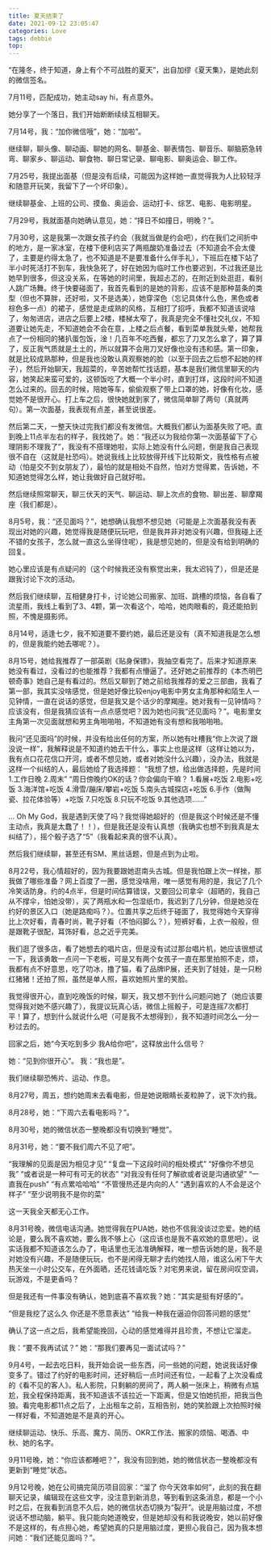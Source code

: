 ```yaml
---
title: 夏天结束了
date: 2021-09-12 23:05:47
categories: Love
tags: debbie
top:
---
```


“在隆冬，终于知道，身上有个不可战胜的夏天”，出自加缪《夏天集》，是她此刻的微信签名。

<!-- more -->

7月11号，匹配成功，她主动say hi，有点意外。

她分享了一个落日，我们开始断断续续互相聊天。

7月14号，我：“加你微信哦”，她：“加啦”。

继续聊，聊头像、聊动画、聊她的网名、聊基金、聊表情包、聊音乐、聊脑筋急转弯、聊家乡、聊运动、聊食物、聊日常记录、聊电影、聊奥运会、聊工作。

7月25号，我提出面基（但是没有后续，可能因为这样她一直觉得我为人比较轻浮和随意开玩笑，我留下了一个坏印象）。

继续聊基金、上班的公司、摸鱼、奥运会、运动打卡、综艺、电影、电影明星。

7月29号，我就面基向她确认意见，她：“择日不如撞日，明晚？”。

7月30号，这是我第一次跟女孩子约会（我就当做是约会吧），约在我们之间折中的地方，是一家冰室，在楼下便利店买了两瓶酸奶准备过去（不知道会不会太傻了，主要是约得太急了，也不知道是不是要准备什么伴手礼），下班后在楼下站了半小时死活打不到车，我快急死了，好在她因为临时工作也要迟到，不过我还是比她早到很多，但这没关系，在等她的时间里，我超忐忑的，在附近到处逛逛，看别人跳广场舞。终于快要碰面了，我首先看到的是她的背影，应该不是那种苗条的类型（但也不算胖，还好啦，又不是选美），她穿深色（忘记具体什么色，黑色或者棕色多一点）的裙子，感觉是走成熟的风格，互相打了招呼，我都不知道该说啥了，匆匆进店，进店之后要上2楼，楼梯太窄了，我真是完全不懂社交礼仪，不知道要让她先走，不知道她会不会在意，上楼之后点餐，看到菜单我就头晕，她帮我点了一份相同的猪扒蛋包饭，淦！几百年不吃西餐，都忘了刀叉怎么拿了，算了算了，反正我气质就是土土的，所以就算不会用刀叉好像也没有违和感。第一印象，就是比较成熟那种，但是我也没敢认真观察她的脸（以至于回去之后想不起她的样子），然后开始聊天，我超菜的，辛苦她帮忙找话题，基本是我们微信里聊天的内容，她笑起来蛮可爱的，这顿饭吃了大概一个半小时，直到打烊，这段时间不知道怎么过来的。回去的时候，陪她等车，偷偷观察了带上口罩的她，好像有化妆，感觉她不是很开心。打上车之后，很快她就到家了，微信简单聊了两句（真就两句）。第一次面基，我表现有点差，甚至说很差。

然后第二天，一整天快过完我们都没有发微信。大概我们都认为面基失败了吧。直到晚上11点半左右的样子，我找她了。她：“我还以为我给你第一次面基留下了心理阴影不理我了”，我没有不搭理她啦，实际上她没有什么问题，倒是我自己表现很不自在（这就是社恐吗）。她说我线上比较放得开线下比较斯文，我性格有点被动（怕是交不到女朋友了），最怕的就是相处不自然，怕对方觉得累，告诉她，不知道她觉得怎么样，她让我做好自己就好啦。

然后继续照常聊天，聊三伏天的天气、聊运动、聊上次点的食物、聊出差、聊摩羯座（我们都是）。

8月5号，我：“还见面吗？”，她想确认我想不想见她（可能是上次面基我没有表现出对她的兴趣，她觉得我是随便玩玩吧，但是我并非对她没有兴趣，但我碰上还不错的女孩子，怎么就一直这么坐得住呢），我是想见她的，但是没有给到明确的回复。

她心里应该是有点疑问的（这个时候我还没有察觉出来，我太迟钝了），但是还是跟我讨论下次的活动。

然后我们继续聊，互相健身打卡，讨论她公司搬家、加班、跳槽的烦恼，各自看了流星雨，我线上看到了3、4颗，第一次看这个，哈哈，她肉眼看的，竟还能拍到照，不愧是摄影师。

8月14号，适逢七夕，我不知道要不要约她，最后还是没有（真不知道我是怎么想的，但是我能约她去哪呢？）。

8月15号，她给我推荐了一部英剧《贴身保镖》，我抽空看完了。后来才知道原来她没有看过，没看过的也能推荐？我都有点懵逼了。还好她之前推荐的《本杰明巴顿奇事》她自己是有看过的。然后又聊到了她之前给我推荐的爱之三部曲，我看了第一部，我其实没啥感觉，但是她好像比较enjoy电影中男女主角那种和陌生人一见钟情，一直在说话的感觉，但是我又是个话少的摩羯座。她对我有一见钟情吗？应该没有，但是我猜应该有一点点感觉吧？因为她也问我“还见面吗？”。电影里女主角第一次见面就想和男主角啪啪啪，不知道她有没有想和我啪啪啪。

我问“还见面吗”的时候，并没有给出任何的方案，所以她有吐槽我“你上次说了跟没说一样”，我解释说是不知道约她去干什么，事实上也是这样（这样让她以为，我有点口花花信口开河，或者不想见她，或者对她没什么兴趣），没办法，我就是这样一个纠结的人，最后她给了我选择题：
“我想了想，给出做选择题，先是时间
1.工作日晚
2.周末”
“周日傍晚约OK的话？你会偏向干嘛？
1.看展+吃饭
2.电影+吃饭
3.海洋馆+吃饭
4.滑雪/蹦床/攀岩+吃饭
5.南头古城探店+吃饭
6.手作（做陶瓷、拉花体验等）+吃饭
7.只吃饭
8.只玩不吃饭
9.其他选项......”

... Oh My God，我是遇到天使了吗？我觉得她超好的（但是我这个时候还是不懂主动点，我真是太蠢了！！），但是我还是没有认真想（我确实也想不到我真是太纠结了），摇个骰子选了“5”（我看起来真的很不认真）。

然后我们继续聊，甚至还有SM、黑丝话题，但是点到为止啦。

8月22号，我心情超好的，因为我要跟她逛南头古城。但是我怕跟上次一样挫，那我做了哪些准备？网上百度了一圈，感觉没啥用，唯一感觉有用的是，我记了几个冷笑话防身。约的4点半，但是时间估算错误，又要回公司拿伞（超晒的，我自己从不撑伞，怕她没带），买了两瓶水和一包湿纸巾，我迟到了几分钟，但是她没在约好的景区入口（她是路痴吗？）。位置共享之后终于碰面了，我觉得她今天穿得比上次好看，青春时尚，靴子好看（不怕闷脚么？），短裤好看，上衣一般般，但是跟靴子很配，耳饰好看，总之近乎完美。

我们逛了很多店，看了她想去的唱片店，但是没有试过那台唱片机，她应该很想试一下，我该勇敢一点问一下老板，可是又有两个女孩子一直在那里拍照不走，烦，我都有点不好意思，吃了叻冰，撸了猫，看了品牌IP展，还夹到了娃娃，是一只粉红猪猪！还拍了照，虽然是单人照，喜欢她照片里的笑脸。

我觉得很开心，直到吃晚饭的时候，聊天，我又想不到什么问题问她了（她应该要觉得我对她不感兴趣了），我提议玩真心话，微信上摇骰子，可是连摇7次都打平！算了，想到什么就说什么吧（可是我不太想得到），我不知道时间怎么一分一秒过去的。

回家之后，她“今天吃到多少 我A给你吧”，这释放出什么信号？

她：“见到你很开心”。
我：“我也是”。

我们继续聊恐怖片、运动、作息。

8月27号，周五，想约她周末去看电影，但是她说眼睛长麦粒肿了，说下次约我。

8月28号，她：“下周六去看电影吗？”。

8月30号，她的微信状态一整晚都没有切换到“睡觉”。

8月31号，她：“要不我们周六不见了吧”。

“我理解的见面是因为相见才见”
“复盘一下这段时间的相处模式”
“好像你不想见我”
“或者说是一种可有可无的状态”
“对我没有任何了解欲或者说是沟通欲望”
“一直我在push”
“有点累哈哈哈”
“不管慢热还是内向的人”
“遇到喜欢的人不会是这个样子”
“至少说明我不是你的菜”

这一天我全天都无心工作。

8月31号晚，微信电话沟通。她觉得我在PUA她，她也不信我没谈过恋爱。她的结论是，要么我不喜欢她，要么我不够上心（这应该也是我不喜欢她的意思吧）。说实话我都不知道该怎么办了，电话里也无法准确解释，唯一想告诉她的是，我不是对她没有兴趣，不是随便玩玩，也不是闲得无聊才去约她找人陪，谁这么闲下午大热天坐一小时公交车，在外面晒，还花钱请吃饭？对宅男来说，留在房间叹空调，玩游戏，不是更香吗？

但是我还有一件事没有确认，她到底喜不喜欢我？她：“其实是挺有好感的”。

“但是我挖了这么久 你还是不愿意表达”
“给我一种我在逼迫你回答问题的感觉”

确认了这一点之后，我希望能挽回，心动的感觉难得并且珍贵，不想让它溜走。

我：“要不我再试试？”
她：“那我们要再见一面试试吗？”

9月4号，一起去吃日料，我开始会说一些东西，问一些她的问题，她说我话好像变多了。错过了约好的电影时间，还好稍后一点时间还有位，一起看了上次没看成的《看不见的客人》。私人影院，只剩躺的房间了，两人躺一张床上，稍微有点尴尬，我全程保持距离，我不知道该不该拉近一下距离，但是又怕她抗拒，把我当色狼。看完电影都11点之后了，上出租车之前，互相告别，她的笑脸跟上次拍照时候一样好看，不知道她是不是真的开心。

继续聊运动、快乐、乐高、魔方、简历、OKR工作法、搬家的烦恼、喝酒、中秋、她的名字。

9月11号晚，她：“你应该都睡吧？”，我没有回到她，她的微信状态一整晚都没有更新到“睡觉”状态。

9月12号晚，她在公司搞完简历项目回家：“溜了 你今天效率如何”，此刻的我在翻聊天记录，编辑现在这些文字，没注意到新消息，等到看到这条消息，都是一个小时之后，在我看到消息不久后，她的微信状态切换为“裂开”。说是用脑过度，不想说话不想动脑，躺平。我只能向她道晚安，但是她却没有和我说晚安，她以前好像不是这样的，有点担心她，希望她真的只是用脑过度，更担心我自己，因为我本想问她：“我们还能见面吗？”。
